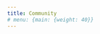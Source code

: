 ```yaml
---
title: Community
# menu: {main: {weight: 40}}
---
```


<!--add blocks of content here to add more sections to the community page -->